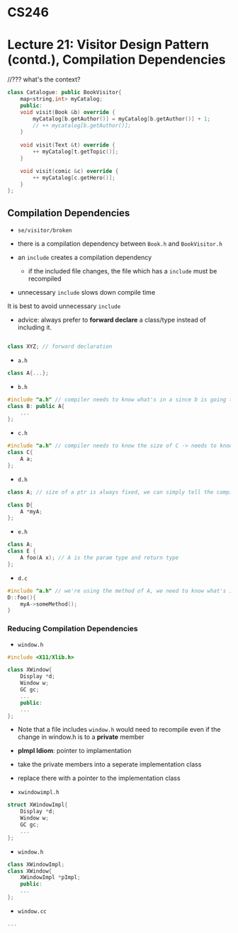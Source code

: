 # CS246
# Lecture 21: Visitor Design Pattern (contd.), Compilation Dependencies



//??? what's the context?

```cpp
class Catalogue: public BookVisitor{
	map<string,int> myCatalog;
	public:
	void visit(Book &b) override {
		myCatalog[b.getAuthor()] = myCatalog[b.getAuthor()] + 1;
		// ++ mycatalog[b.getAuthor()];
	}
	
	void visit(Text &t) override {
		++ myCatalog[t.getTopic()];
	}

	void visit(comic &c) override {
		++ myCatalog[c.getHero()];
	}
};
```

## Compilation Dependencies

- `se/visitor/broken`

- there is a compilation dependency between `Book.h` and `BookVisitor.h`

- an `include` creates a compilation dependency
	- if the included file changes, the file which has a `include` must be recompiled

- unnecessary `include` slows down compile time

It is best to avoid unnecessary `include`

- advice: always prefer to **forward declare** a class/type instead of including it.

```cpp

class XYZ; // forward declaration
```

- `a.h`
```cpp
class A{...};
```

- `b.h`
```cpp
#include "a.h" // compiler needs to know what's in a since b is going to have/inherit members from A
class B: public A{
	...
};

```

- `c.h`
```cpp
#include "a.h" // compiler needs to know the size of C -> needs to know size of A -> needs fields in A
class C{
	A a;
};
```

- `d.h`
```cpp
class A; // size of a ptr is always fixed, we can simply tell the compiler that type A will exist

class D{
	A *myA;
};
```

- `e.h`

```cpp
class A;
class E {
	A foo(A x); // A is the param type and return type
};

```

- `d.c`

```cpp
#include "a.h" // we're using the method of A, we need to know what's inside
D::foo(){
	myA->someMethod();
}
```

### Reducing Compilation Dependencies

- `window.h`
```cpp
#include <X11/Xlib.h>

class XWindow{
	Display *d;
	Window w;
	GC gc;
	...
	public:
	...
};
```
- Note that a file includes `window.h` would need to recompile even if the change in window.h is to a **private** member

- **pImpl Idiom**: pointer to implamentation
- take the private members into a seperate implementation class 
- replace there with a pointer to the implementation class

- `xwindowimpl.h`
```cpp
struct XWindowImpl{
	Display *d;
	Window w;
	GC gc;
	...
};
```

- `window.h`
```cpp
class XWindowImpl;
class XWindow{
	XWindowImpl *pImpl;
	public:
	...
};
```

- `window.cc`

```cpp
...
```
